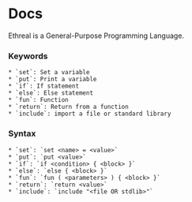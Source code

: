# Docs

Ethreal is a General-Purpose Programming Language.

### Keywords

    * `set`: Set a variable
    * `put`: Print a variable
    * `if`: If statement
    * `else`: Else statement
    * `fun`: Function
    * `return`: Return from a function
    * `include`: import a file or standard library

### Syntax

    * `set`: `set <name> = <value>`
    * `put`: `put <value>`
    * `if`: `if <condition> { <block> }`
    * `else`: `else { <block> }`
    * `fun`: `fun ( <parameters> ) { <block> }`
    * `return`: `return <value>`
    * `include`: `include "<file OR stdlib>"`